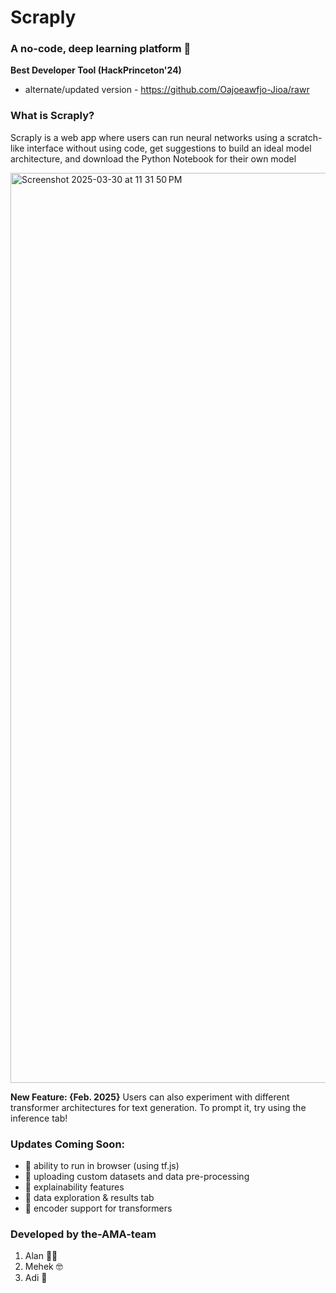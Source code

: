 # Scraply 
### A no-code, deep learning platform 🚀
**Best Developer Tool (HackPrinceton'24)**
- alternate/updated version - https://github.com/Oajoeawfjo-Jioa/rawr
  
### What is Scraply? 
Scraply is a web app where users can run neural networks using a scratch-like interface without using code, get suggestions to build an ideal model architecture, and download the Python Notebook for their own model

<img width="1456" alt="Screenshot 2025-03-30 at 11 31 50 PM" src="https://github.com/user-attachments/assets/4e16cf72-b552-4f96-b4ae-2786f3dfceb6" />

**New Feature: {Feb. 2025}**
Users can also experiment with different transformer architectures for text generation. To prompt it, try using the inference tab! 

### Updates Coming Soon:
- 👾 ability to run in browser (using tf.js)
- 👾 uploading custom datasets and data pre-processing 
- 👾 explainability features
- 👾 data exploration & results tab
- 👾 encoder support for transformers 

### Developed by the-AMA-team

1. Alan 🧑‍🍳
2. Mehek 🤓
3. Adi 🤩

